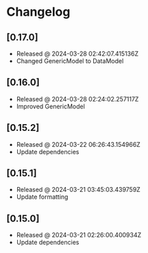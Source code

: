 # Changelog

## [0.17.0]

- Released @ 2024-03-28 02:42:07.415136Z
- Changed GenericModel to DataModel

## [0.16.0]

- Released @ 2024-03-28 02:24:02.257117Z
- Improved GenericModel

## [0.15.2]

- Released @ 2024-03-22 06:26:43.154966Z
- Update dependencies

## [0.15.1]

- Released @ 2024-03-21 03:45:03.439759Z
- Update formatting

## [0.15.0]

- Released @ 2024-03-21 02:26:00.400934Z
- Update dependencies
